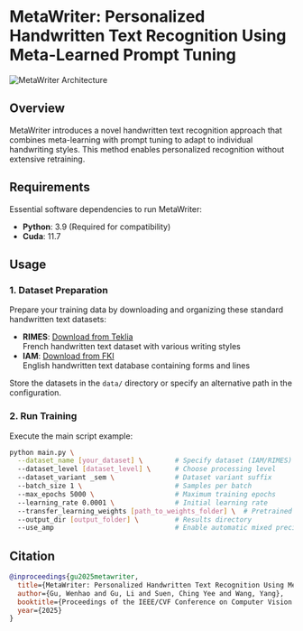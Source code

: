 # MetaWriter: Personalized Handwritten Text Recognition Using Meta-Learned Prompt Tuning

![MetaWriter Architecture](https://github.com/user-attachments/assets/0baa1f6d-6828-4ecf-86c0-4895b8ec9361)

## Overview
MetaWriter introduces a novel handwritten text recognition approach that combines meta-learning with prompt tuning to adapt to individual handwriting styles. This method enables personalized recognition without extensive retraining.

## Requirements
Essential software dependencies to run MetaWriter:
- **Python**: 3.9 (Required for compatibility)
- **Cuda**: 11.7 
## Usage

### 1. Dataset Preparation
Prepare your training data by downloading and organizing these standard handwritten text datasets:

- **RIMES**: [Download from Teklia](https://teklia.com/research/rimes-database/)  
  French handwritten text dataset with various writing styles
- **IAM**: [Download from FKI](https://fki.tic.heia-fr.ch/databases/iam-handwriting-database)  
  English handwritten text database containing forms and lines

Store the datasets in the `data/` directory or specify an alternative path in the configuration.


### 2. Run Training

Execute the main script example:

```bash
python main.py \
  --dataset_name [your_dataset] \        # Specify dataset (IAM/RIMES)
  --dataset_level [dataset_level] \      # Choose processing level
  --dataset_variant _sem \               # Dataset variant suffix
  --batch_size 1 \                       # Samples per batch
  --max_epochs 5000 \                    # Maximum training epochs
  --learning_rate 0.0001 \               # Initial learning rate
  --transfer_learning_weights [path_to_weights_folder] \  # Pretrained weights
  --output_dir [output_folder] \         # Results directory
  --use_amp                              # Enable automatic mixed precision
```

## Citation


```bibtex
@inproceedings{gu2025metawriter,
  title={MetaWriter: Personalized Handwritten Text Recognition Using Meta-Learned Prompt Tuning},
  author={Gu, Wenhao and Gu, Li and Suen, Ching Yee and Wang, Yang},
  booktitle={Proceedings of the IEEE/CVF Conference on Computer Vision and Pattern Recognition (CVPR)},
  year={2025}
}
